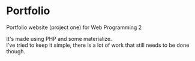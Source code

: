 # Portfolio
Portfolio website (project one) for Web Programming 2

It's made using PHP and some materialize.<br />
I've tried to keep it simple, there is a lot of work that still needs to be done though.
